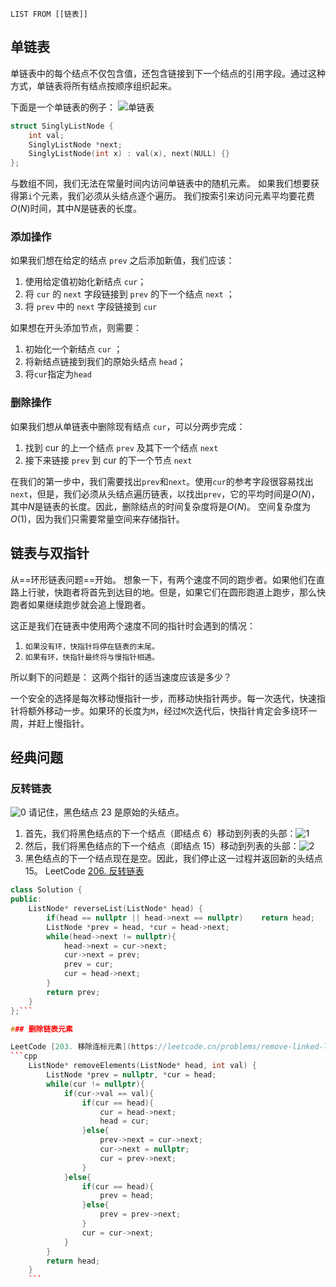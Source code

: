 ```dataview
LIST FROM [[链表]]
```
## 单链表

单链表中的每个结点不仅包含值，还包含链接到下一个结点的引用字段。通过这种方式，单链表将所有结点按顺序组织起来。

下面是一个单链表的例子：
![单链表](https://aliyun-lc-upload.oss-cn-hangzhou.aliyuncs.com/aliyun-lc-upload/uploads/2018/08/05/screen-shot-2018-04-12-at-152754.png)

```cpp
struct SinglyListNode {
    int val;
    SinglyListNode *next;
    SinglyListNode(int x) : val(x), next(NULL) {}
};
```

与数组不同，我们无法在常量时间内访问单链表中的随机元素。 如果我们想要获得第`i`个元素，我们必须从头结点逐个遍历。 我们按索引来访问元素平均要花费$O(N)$时间，其中$N$是链表的长度。

### 添加操作

如果我们想在给定的结点 `prev` 之后添加新值，我们应该：
1. 使用给定值初始化新结点 `cur`；
2. 将 `cur` 的 `next` 字段链接到 `prev` 的下一个结点 `next` ；
3. 将 `prev` 中的 `next` 字段链接到 `cur`

如果想在开头添加节点，则需要：
1. 初始化一个新结点 `cur` ；
2. 将新结点链接到我们的原始头结点 `head`；
3. 将`cur`指定为`head`

### 删除操作

如果我们想从单链表中删除现有结点 `cur`，可以分两步完成：
1. 找到 cur 的上一个结点 `prev` 及其下一个结点 `next`
2. 接下来链接 `prev` 到 cur 的下一个节点 `next`

在我们的第一步中，我们需要找出`prev`和`next`。使用`cur`的参考字段很容易找出`next`，但是，我们必须从头结点遍历链表，以找出`prev`，它的平均时间是$O(N)$，其中$N$是链表的长度。因此，删除结点的时间复杂度将是$O(N)$。
空间复杂度为$O(1)$，因为我们只需要常量空间来存储指针。

## 链表与双指针

从==环形链表问题==开始。
想象一下，有两个速度不同的跑步者。如果他们在直路上行驶，快跑者将首先到达目的地。但是，如果它们在圆形跑道上跑步，那么快跑者如果继续跑步就会追上慢跑者。

这正是我们在链表中使用两个速度不同的指针时会遇到的情况：
1. `如果没有环，快指针将停在链表的末尾。`
2. `如果有环，快指针最终将与慢指针相遇。`

所以剩下的问题是： 这两个指针的适当速度应该是多少？

一个安全的选择是每次移动慢指针一步，而移动快指针两步。每一次迭代，快速指针将额外移动一步。如果环的长度为`M`，经过`M`次迭代后，快指针肯定会多绕环一周，并赶上慢指针。

## 经典问题
### 反转链表

![0](https://aliyun-lc-upload.oss-cn-hangzhou.aliyuncs.com/aliyun-lc-upload/uploads/2018/04/14/screen-shot-2018-04-14-at-163143.png)
请记住，黑色结点 23 是原始的头结点。
1. 首先，我们将黑色结点的下一个结点（即结点 6）移动到列表的头部：![1](https://aliyun-lc-upload.oss-cn-hangzhou.aliyuncs.com/aliyun-lc-upload/uploads/2018/04/14/screen-shot-2018-04-14-at-163336.png)
2. 然后，我们将黑色结点的下一个结点（即结点 15）移动到列表的头部：![2](https://aliyun-lc-upload.oss-cn-hangzhou.aliyuncs.com/aliyun-lc-upload/uploads/2018/04/14/screen-shot-2018-04-14-at-163525.png)
3. 黑色结点的下一个结点现在是空。因此，我们停止这一过程并返回新的头结点 15。
LeetCode [206. 反转链表](https://leetcode.cn/problems/reverse-linked-list/)

```cpp
class Solution {
public:
    ListNode* reverseList(ListNode* head) {
        if(head == nullptr || head->next == nullptr)    return head;
        ListNode *prev = head, *cur = head->next;
        while(head->next != nullptr){
            head->next = cur->next;
            cur->next = prev;
            prev = cur;
            cur = head->next;
        }
        return prev;
    }
};```

### 删除链表元素

LeetCode [203. 移除连标元素](https://leetcode.cn/problems/remove-linked-list-elements)
```cpp
    ListNode* removeElements(ListNode* head, int val) {
        ListNode *prev = nullptr, *cur = head;
        while(cur != nullptr){
            if(cur->val == val){
                if(cur == head){
                    cur = head->next;
                    head = cur;
                }else{
                    prev->next = cur->next;
                    cur->next = nullptr;
                    cur = prev->next;
                }
            }else{
                if(cur == head){
                    prev = head;
                }else{
                    prev = prev->next;
                }
                cur = cur->next;
            }
        }
        return head;
    }
    ```
